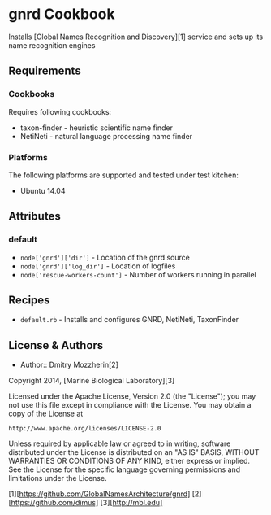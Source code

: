 gnrd Cookbook
===========
Installs [Global Names Recognition and Discovery][1] service and sets up its 
name recognition engines

Requirements
------------
### Cookbooks

Requires following cookbooks:

- taxon-finder - heuristic scientific name finder
- NetiNeti - natural language processing name finder

### Platforms
The following platforms are supported and tested under test kitchen:

- Ubuntu 14.04

Attributes
----------

### default

- `node['gnrd']['dir']` - Location of the gnrd source
- `node['gnrd']['log_dir']` - Location of logfiles
- `node['rescue-workers-count']` - Number of workers running in parallel

Recipes
-------

- `default.rb` - Installs and configures GNRD, NetiNeti, TaxonFinder

License & Authors
-----------------
- Author:: Dmitry Mozzherin[2]

Copyright 2014, [Marine Biological Laboratory][3]

Licensed under the Apache License, Version 2.0 (the "License");
you may not use this file except in compliance with the License.
You may obtain a copy of the License at

    http://www.apache.org/licenses/LICENSE-2.0

Unless required by applicable law or agreed to in writing, software
distributed under the License is distributed on an "AS IS" BASIS,
WITHOUT WARRANTIES OR CONDITIONS OF ANY KIND, either express or implied.
See the License for the specific language governing permissions and
limitations under the License.

[1][https://github.com/GlobalNamesArchitecture/gnrd]
[2][https://github.com/dimus]
[3][http://mbl.edu]
